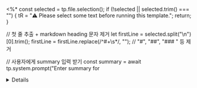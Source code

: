 <%*
const selected = tp.file.selection();
if (!selected || selected.trim() === "") {
  tR = "⚠️ Please select some text before running this template.";
  return;
}

// 첫 줄 추출 + markdown heading 문자 제거
let firstLine = selected.split("\n")[0].trim();
firstLine = firstLine.replace(/^#+\s*/, ""); // "#", "##", "### " 등 제거

// 사용자에게 summary 입력 받기
const summary = await tp.system.prompt("Enter summary for <details>", firstLine);

// 아코디언 형식으로 출력
tR = `<details>
<summary>${summary}</summary>

${selected}

</details>`;
%>